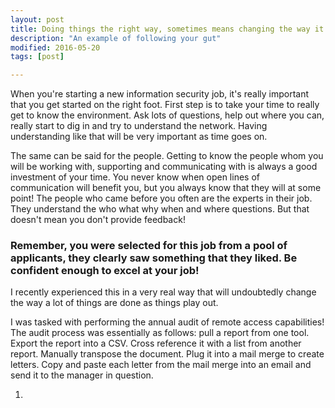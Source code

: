 ```yaml
---
layout: post
title: Doing things the right way, sometimes means changing the way it was done before.
description: "An example of following your gut"
modified: 2016-05-20
tags: [post]

---
```


When you're starting a new information security job, it's really important that you get started on the right foot.  First step is to take your time to really get to know the environment.  Ask lots of questions, help out where you can, really start to dig in and try to understand the network.  Having understanding like that will be very important as time goes on.

The same can be said for the people.  Getting to know the people whom you will be working with, supporting and communicating with is always a good investment of your time.  You never know when open lines of communication will benefit you, but you always know that they will at some point! The people who came before you often are the experts in their job.  They understand the who what why when and where questions.  But that doesn't mean you don't provide feedback!  

### Remember, you were selected for this job from a pool of applicants, they clearly saw something that they liked.  Be confident enough to excel at your job!

I recently experienced this in a very real way that will undoubtedly change the way a lot of things are done as things play out.

I was tasked with performing the annual audit of remote access capabilities!  The audit process was essentially as follows: pull a report from one tool.  Export the report into a CSV.  Cross reference it with a list from another report.  Manually transpose the document.  Plug it into a mail merge to create letters.  Copy and paste each letter from the mail merge into an email and send it to the manager in question.

1.
